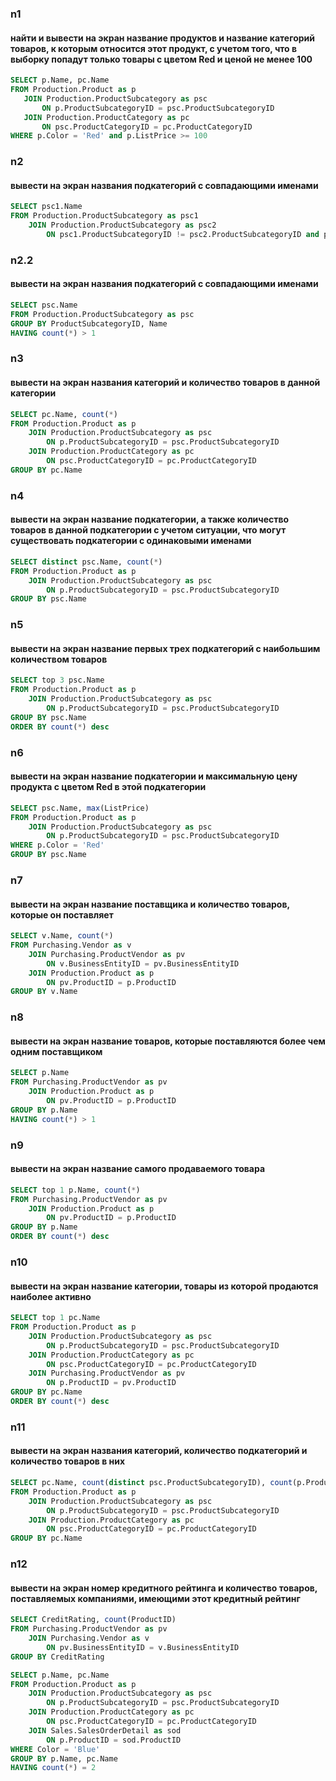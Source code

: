 ### n1
####   найти и вывести на экран название продуктов и название категорий товаров, к которым относится этот продукт, с учетом того, что в выборку попадут только товары с цветом Red и ценой не менее 100
 ```sql
SELECT p.Name, pc.Name
FROM Production.Product as p
    JOIN Production.ProductSubcategory as psc
        ON p.ProductSubcategoryID = psc.ProductSubcategoryID
    JOIN Production.ProductCategory as pc
        ON psc.ProductCategoryID = pc.ProductCategoryID
WHERE p.Color = 'Red' and p.ListPrice >= 100
```

### n2
####   вывести на экран названия подкатегорий с совпадающими именами
```sql
SELECT psc1.Name
FROM Production.ProductSubcategory as psc1
    JOIN Production.ProductSubcategory as psc2
        ON psc1.ProductSubcategoryID != psc2.ProductSubcategoryID and psc1.Name = psc2.Name
```

### n2.2
####  вывести на экран названия подкатегорий с совпадающими именами
```sql
SELECT psc.Name
FROM Production.ProductSubcategory as psc
GROUP BY ProductSubcategoryID, Name
HAVING count(*) > 1
```

### n3
####   вывести на экран названия категорий и количество товаров в данной категории
```sql
SELECT pc.Name, count(*)
FROM Production.Product as p
    JOIN Production.ProductSubcategory as psc
        ON p.ProductSubcategoryID = psc.ProductSubcategoryID
    JOIN Production.ProductCategory as pc
        ON psc.ProductCategoryID = pc.ProductCategoryID
GROUP BY pc.Name
```

### n4
####   вывести на экран название подкатегории, а также количество товаров в данной подкатегории с учетом ситуации, что могут существовать подкатегории с одинаковыми именами
```sql
SELECT distinct psc.Name, count(*)
FROM Production.Product as p
    JOIN Production.ProductSubcategory as psc
        ON p.ProductSubcategoryID = psc.ProductSubcategoryID
GROUP BY psc.Name
```

### n5
#### вывести на экран название первых трех подкатегорий с наибольшим количеством товаров
```sql
SELECT top 3 psc.Name
FROM Production.Product as p
    JOIN Production.ProductSubcategory as psc
        ON p.ProductSubcategoryID = psc.ProductSubcategoryID
GROUP BY psc.Name
ORDER BY count(*) desc
```

### n6
#### вывести на экран название подкатегории и максимальную цену продукта с цветом Red в этой подкатегории
```sql
SELECT psc.Name, max(ListPrice)
FROM Production.Product as p
    JOIN Production.ProductSubcategory as psc
        ON p.ProductSubcategoryID = psc.ProductSubcategoryID
WHERE p.Color = 'Red'
GROUP BY psc.Name
```

### n7
#### вывести на экран название поставщика и количество товаров, которые он поставляет
```sql
SELECT v.Name, count(*)
FROM Purchasing.Vendor as v
    JOIN Purchasing.ProductVendor as pv
        ON v.BusinessEntityID = pv.BusinessEntityID
    JOIN Production.Product as p
        ON pv.ProductID = p.ProductID
GROUP BY v.Name
```

### n8
#### вывести на экран название товаров, которые поставляются более чем одним поставщиком
```sql
SELECT p.Name
FROM Purchasing.ProductVendor as pv
    JOIN Production.Product as p
        ON pv.ProductID = p.ProductID
GROUP BY p.Name
HAVING count(*) > 1
```

### n9
#### вывести на экран название самого продаваемого товара
```sql
SELECT top 1 p.Name, count(*)
FROM Purchasing.ProductVendor as pv
    JOIN Production.Product as p
        ON pv.ProductID = p.ProductID
GROUP BY p.Name
ORDER BY count(*) desc
```

### n10
#### вывести на экран название категории, товары из которой продаются наиболее активно
```sql
SELECT top 1 pc.Name
FROM Production.Product as p
    JOIN Production.ProductSubcategory as psc
        ON p.ProductSubcategoryID = psc.ProductSubcategoryID
    JOIN Production.ProductCategory as pc
        ON psc.ProductCategoryID = pc.ProductCategoryID
    JOIN Purchasing.ProductVendor as pv
        ON p.ProductID = pv.ProductID
GROUP BY pc.Name
ORDER BY count(*) desc
```

### n11
#### вывести на экран названия категорий, количество подкатегорий и количество товаров в них
```sql
SELECT pc.Name, count(distinct psc.ProductSubcategoryID), count(p.ProductID)
FROM Production.Product as p
    JOIN Production.ProductSubcategory as psc
        ON p.ProductSubcategoryID = psc.ProductSubcategoryID
    JOIN Production.ProductCategory as pc
        ON psc.ProductCategoryID = pc.ProductCategoryID
GROUP BY pc.Name
```

### n12
#### вывести на экран номер кредитного рейтинга и количество товаров, поставляемых компаниями, имеющими этот кредитный рейтинг
```sql
SELECT CreditRating, count(ProductID)
FROM Purchasing.ProductVendor as pv
    JOIN Purchasing.Vendor as v
        ON pv.BusinessEntityID = v.BusinessEntityID
GROUP BY CreditRating

SELECT p.Name, pc.Name
FROM Production.Product as p
    JOIN Production.ProductSubcategory as psc
        ON p.ProductSubcategoryID = psc.ProductSubcategoryID
    JOIN Production.ProductCategory as pc
        ON psc.ProductCategoryID = pc.ProductCategoryID
    JOIN Sales.SalesOrderDetail as sod
        ON p.ProductID = sod.ProductID
WHERE Color = 'Blue'
GROUP BY p.Name, pc.Name
HAVING count(*) = 2
```

